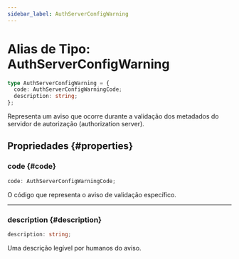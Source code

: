 ```yaml
---
sidebar_label: AuthServerConfigWarning
---
```


# Alias de Tipo: AuthServerConfigWarning

```ts
type AuthServerConfigWarning = {
  code: AuthServerConfigWarningCode;
  description: string;
};
```

Representa um aviso que ocorre durante a validação dos metadados do servidor de autorização (authorization server).

## Propriedades {#properties}

### code {#code}

```ts
code: AuthServerConfigWarningCode;
```

O código que representa o aviso de validação específico.

***

### description {#description}

```ts
description: string;
```

Uma descrição legível por humanos do aviso.